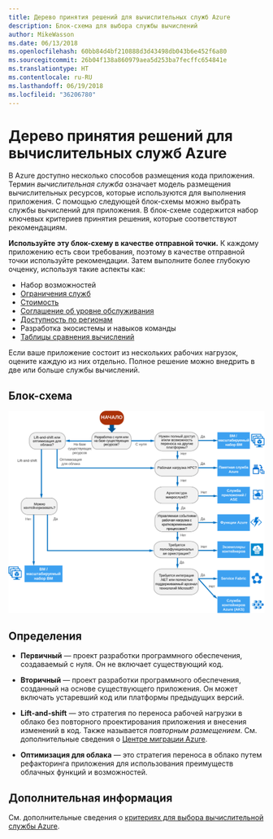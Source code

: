```yaml
---
title: Дерево принятия решений для вычислительных служб Azure
description: Блок-схема для выбора службы вычислений
author: MikeWasson
ms.date: 06/13/2018
ms.openlocfilehash: 60bb84d4bf210888d3d43498db043b6e452f6a80
ms.sourcegitcommit: 26b04f138a860979aea5d253ba7fecffc654841e
ms.translationtype: HT
ms.contentlocale: ru-RU
ms.lasthandoff: 06/19/2018
ms.locfileid: "36206780"
---
```

# <a name="decision-tree-for-azure-compute-services"></a>Дерево принятия решений для вычислительных служб Azure

В Azure доступно несколько способов размещения кода приложения. Термин *вычислительная служба* означает модель размещения вычислительных ресурсов, которые используются для выполнения приложения. С помощью следующей блок-схемы можно выбрать службы вычислений для приложения. В блок-схеме содержится набор ключевых критериев принятия решения, которые соответствуют рекомендациям. 

**Используйте эту блок-схему в качестве отправной точки.** К каждому приложению есть свои требования, поэтому в качестве отправной точки используйте рекомендации. Затем выполните более глубокую очценку, используя такие аспекты как:
 
- Набор возможностей
- [Ограничения служб](/azure/azure-subscription-service-limits)
- [Стоимость](https://azure.microsoft.com/pricing/)
- [Соглашение об уровне обслуживания](https://azure.microsoft.com/support/legal/sla/)
- [Доступность по регионам](https://azure.microsoft.com/global-infrastructure/services/)
- Разработка экосистемы и навыков команды
- [Таблицы сравнения вычислений](./compute-comparison.md)

Если ваше приложение состоит из нескольких рабочих нагрузок, оцените каждую из них отдельно. Полное решение можно внедрить в две или больше службы вычислений.

## <a name="flowchart"></a>Блок-схема

![](../images/compute-decision-tree.svg)

## <a name="definitions"></a>Определения

- **Первичный** — проект разработки программного обеспечения, создаваемый с нуля. Он не включает существующий код. 

- **Вторичный** — проект разработки программного обеспечения, созданный на основе существующего приложения. Он может включать устаревший код или платформы предыдущих версий.

- **Lift-and-shift** — это стратегия по переноса рабочей нагрузки в облако без повторного проектирования приложения и внесения изменений в код. Также называется *повторным размещением*. См. дополнительные сведения о [Центре миграции Azure](https://azure.microsoft.com/migration/).

- **Оптимизация для облака** — это стратегия переноса в облако путем рефакторинга приложения для использования преимуществ облачных функций и возможностей.

## <a name="next-steps"></a>Дополнительная информация

См. дополнительные сведения о [критериях для выбора вычислительной службы Azure](./compute-comparison.md).
